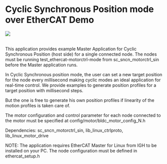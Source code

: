 Cyclic Synchronous Position mode over EtherCAT Demo
=========================
<a href="https://github.com/synapticon/sc_sncn_motorctrl_sin/blob/master/SYNAPTICON.md">
<img align="left" src="https://s3-eu-west-1.amazonaws.com/synapticon-resources/images/logos/synapticon_fullname_blackoverwhite_280x48.png"/>
</a>
<br/>
<br/>


This application provides example Master Application for Cyclic Synchronous Position (host side)
for a single connected node. The nodes must be running test_ethercat-motorctrl-mode from 
sc_sncn_motorctrl_sin before the Master application runs.

In Cyclic Synchronous position mode, the user can set a new target position for the node every 
millisecond making cyclic modes an ideal application for real-time control. We provide examples
to generate position profiles for a target position with millisecond steps.

But the one is free to generate his own position profiles if linearity of the motion profiles is
taken care of. 

The motor configuration and control parameter for each node connected to the motor must be specified 
at config/motor/bldc_motor_config_N.h

Dependencies: sc_sncn_motorctrl_sin, lib_linux_ctrlproto, lib_linux_motor_drive

NOTE: The application requires EtherCAT Master for Linux from IGH to be installed on your PC. The 
node configuration must be defined in ethercat_setup.h

